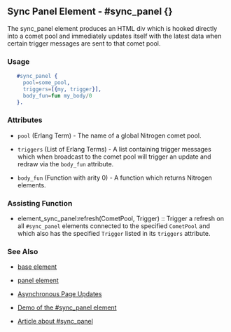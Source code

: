 <!-- dash: #sync_panel | Element | ###:Section -->



## Sync Panel Element - #sync_panel {}

  The sync_panel element produces an HTML div which is hooked directly into a
  comet pool and immediately updates itself with the latest data when certain
  trigger messages are sent to that comet pool.

### Usage

```erlang
   #sync_panel {
     pool=some_pool,
     triggers=[{my, trigger}],
     body_fun=fun my_body/0
   }.


```

### Attributes

   * `pool` (Erlang Term) - The name of a global Nitrogen comet pool.

   * `triggers` (List of Erlang Terms) - A list containing trigger messages
     which when broadcast to the comet pool will trigger an update and redraw via
     the `body_fun` attribute.

   * `body_fun` (Function with arity 0) - A function which returns Nitrogen elements.

### Assisting Function

 *  element_sync_panel:refresh(CometPool, Trigger) :: Trigger a refresh on
     all `#sync_panel` elements connected to the specified `CometPool` and which
     also has the specified `Trigger` listed in its `triggers` attribute.

### See Also

 *  [base element](./element_base.md)

 *  [panel element](./panel.md)

 *  [Asynchronous Page Updates](link:../api.html#sec-5)

 *  [Demo of the #sync_panel element](/demos/sync_panel)

 *  [Article about #sync_panel](http://sigma-star.com/blog/post/sync_panel)
